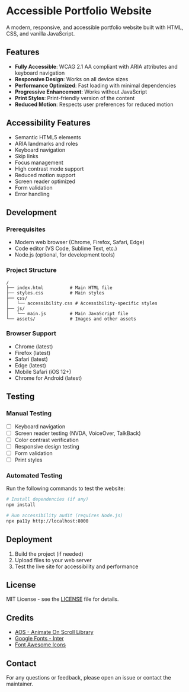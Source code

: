 # Accessible Portfolio Website

A modern, responsive, and accessible portfolio website built with HTML, CSS, and vanilla JavaScript.

## Features

- **Fully Accessible**: WCAG 2.1 AA compliant with ARIA attributes and keyboard navigation
- **Responsive Design**: Works on all device sizes
- **Performance Optimized**: Fast loading with minimal dependencies
- **Progressive Enhancement**: Works without JavaScript
- **Print Styles**: Print-friendly version of the content
- **Reduced Motion**: Respects user preferences for reduced motion

## Accessibility Features

- Semantic HTML5 elements
- ARIA landmarks and roles
- Keyboard navigation
- Skip links
- Focus management
- High contrast mode support
- Reduced motion support
- Screen reader optimized
- Form validation
- Error handling

## Development

### Prerequisites

- Modern web browser (Chrome, Firefox, Safari, Edge)
- Code editor (VS Code, Sublime Text, etc.)
- Node.js (optional, for development tools)

### Project Structure

```
/
├── index.html          # Main HTML file
├── styles.css          # Main styles
├── css/
│   └── accessibility.css # Accessibility-specific styles
├── js/
│   └── main.js         # Main JavaScript file
└── assets/             # Images and other assets
```

### Browser Support

- Chrome (latest)
- Firefox (latest)
- Safari (latest)
- Edge (latest)
- Mobile Safari (iOS 12+)
- Chrome for Android (latest)

## Testing

### Manual Testing

- [ ] Keyboard navigation
- [ ] Screen reader testing (NVDA, VoiceOver, TalkBack)
- [ ] Color contrast verification
- [ ] Responsive design testing
- [ ] Form validation
- [ ] Print styles

### Automated Testing

Run the following commands to test the website:

```bash
# Install dependencies (if any)
npm install

# Run accessibility audit (requires Node.js)
npx pa11y http://localhost:8000
```

## Deployment

1. Build the project (if needed)
2. Upload files to your web server
3. Test the live site for accessibility and performance

## License

MIT License - see the [LICENSE](LICENSE) file for details.

## Credits

- [AOS - Animate On Scroll Library](https://michalsnik.github.io/aos/)
- [Google Fonts - Inter](https://fonts.google.com/specimen/Inter)
- [Font Awesome Icons](https://fontawesome.com/)

## Contact

For any questions or feedback, please open an issue or contact the maintainer.
